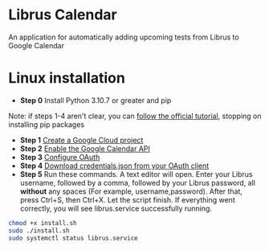 # Librus Calendar
An application for automatically adding upcoming tests from Librus to Google Calendar

# Linux installation
- **Step 0** Install Python 3.10.7 or greater and pip

Note: if steps 1-4 aren't clear, you can [follow the official tutorial](https://developers.google.com/calendar/api/quickstart/python), stopping on installing pip packages
- **Step 1** [Create a Google Cloud project](https://console.cloud.google.com/projectcreate)
- **Step 2** [Enable the Google Calendar API](https://console.cloud.google.com/flows/enableapi?apiid=calendar-json.googleapis.com)
- **Step 3** [Configure OAuth](https://console.cloud.google.com/apis/credentials/consent)
- **Step 4** [Download credentials.json from your OAuth client](https://console.cloud.google.com/apis/credentials)
- **Step 5** Run these commands. A text editor will open. Enter your Librus username, followed by a comma, followed by your Librus password, all **without** any spaces (For example, username,password). After that, press Ctrl+S, then Ctrl+X. Let the script finish. If everything went correctly, you will see librus.service successfully running.
```bash
chmod +x install.sh
sudo ./install.sh
sudo systemctl status librus.service
```
